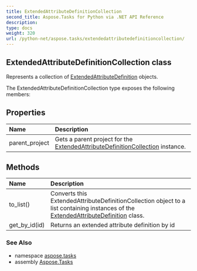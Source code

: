 ```yaml
---
title: ExtendedAttributeDefinitionCollection
second_title: Aspose.Tasks for Python via .NET API Reference
description: 
type: docs
weight: 320
url: /python-net/aspose.tasks/extendedattributedefinitioncollection/
---
```


## ExtendedAttributeDefinitionCollection class

Represents a collection of [ExtendedAttributeDefinition](/tasks/python-net/aspose.tasks/extendedattributedefinition/) objects.

The ExtendedAttributeDefinitionCollection type exposes the following members:
## Properties
| Name | Description |
| :- | :- |
|parent_project|Gets a parent project for the [ExtendedAttributeDefinitionCollection](/tasks/python-net/aspose.tasks/extendedattributedefinitioncollection/) instance.|
## Methods
| Name | Description |
| :- | :- |
|to_list()|Converts this ExtendedAttributeDefinitionCollection object to a list containing instances of the [ExtendedAttributeDefinition](/tasks/python-net/aspose.tasks/extendedattributedefinition/) class.|
|get_by_id(id)|Returns an extended attribute definition by id|

### See Also

* namespace [aspose.tasks](/tasks/python-net/aspose.tasks/)
* assembly [Aspose.Tasks](/tasks/python-net/)

